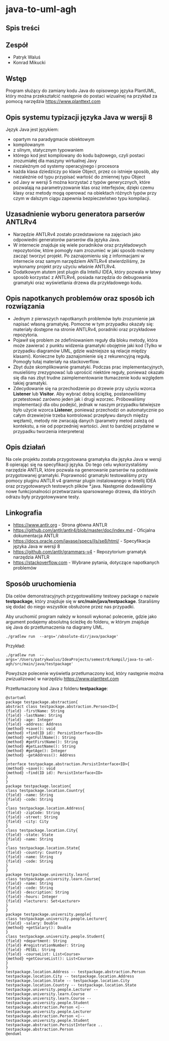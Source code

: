 # java-to-uml-agh

## Spis treści


## Zespół
- Patryk Waluś
- Konrad Mikucki

## Wstęp
Program służący do zamiany kodu Java do opisowego języka PlantUML, który można przekształcić następnie do postaci wizualnej na przykład za pomocą narzędzia https://www.planttext.com

## Opis systemu typizacji języka Java w wersji 8

Język Java jest językiem:
 - opartym na paradygmacie obiektowym
 - kompilowanym
 - z silnym, statycznym typowaniem
 - którego kod jest kompilowany do kodu bajtowego, czyli postaci zrozumiałej dla maszyny wirtualnej Javy
 - niezależnym od systemy operacyjnego i procesora
 - każda klasa dziedziczy po klasie Object, przez co istnieje sposób, aby niezależnie od typu przypisać wartość do zmiennej typu Object
 - od Javy w wersji 5 można korzystać z typów generycznych, które pozwalają na parametryzowanie klas oraz interfejsów, dzięki czemu klasy oraz metody mogą operować na obiektach różnych typów przy czym w dalszym ciągu zapewnia bezpieczeństwo typu kompilacji.
 
## Uzasadnienie wyboru generatora parserów ANTLRv4
- Narzędzie ANTLRv4 zostało przedstawione na zajęciach jako odpowiedni generatorów parserów dla języka Java.
- W internecie znajduje się wiele poradników oraz przykładowych repozytoriów, które pomogły nam zrozumieć w jaki sposób możemy zacząć tworzyć projekt. Po zaznajomieniu się z informacjami w internecie oraz samym narzędziem ANTLRv4 stwierdziliśmy, że wykonamy projekt przy użyciu właśnie ANTLRv4.
- Dodatkowym atutem jest plugin dla IntelliJ IDEA, który pozwala w łatwy sposób korzystać z ANTLRv4, posiada narzędzia do debugowania gramatyki oraz wyświetlania drzewa dla przykładowego kodu.

## Opis napotkanych problemów oraz sposób ich rozwiązania
- Jednym z pierwszych napotkanych problemów było zrozumienie jak napisać własną gramatykę. Pomocne w tym przypadku okazały się: materiały dostępne na stronie ANTLRv4, poradniki oraz przykładowe repozytoria.
- Pojawił się problem ze zdefiniowaniem reguły dla bloku metody, która może zawierać z punktu widzenia gramatyki obojętnie jaki kod (Tylko w przypadku diagramów UML, gdzie ważniejsze są relacje między klasami). Konieczne było zaznajomienie się z rekurencyjną regułą. Pomogły tutaj materiały na stackoverflow.
- Zbyt duże skomplikowanie gramatyki. Podczas prac implementacyjnych, musieliśmy zrezygnować lub uprościć niektóre reguły, ponieważ okazało się dla nas zbyt trudne zaimplementowanie tłumaczenie kodu względem takiej gramatyki.
- Zdecydowanie się na przechodzenie po drzewie przy użyciu wzorca **Listener** lub **Visitor**. Aby wybrać dobrą ściężkę, postanowiliśmy przetestować zarówno jeden jak i drugi wzorzec. Próbowaliśmy implementacji dla obu podejść, jednak w naszym przypadku łatwiejsze było użycie wzorca **Listener**, ponieważ przechodzi on automatycznie po całym drzewie(nie trzeba kontrolować przepływu danych między węzłami), metody nie zwracają danych (parametry metod zależą od kontekstu, a nie od poprzedniej wartości. Jest to bardziej przydatne w przypadku tworzenia interpretera)
 
## Opis działań
Na cele projektu została przygotowana gramatyka dla języka Java w wersji 8 opierając się na specyfikacji języka. Do tego celu wykorzystaliśmy narzędzie ANTLR, które pozwala na generowanie parserów na podstawie przygotowanej gramatyki. Poprawność gramatyki testowaliśmy przy pomocy pluginu ANTLR v4 grammar plugin instalowanego w Intellij IDEA oraz przygotowanych testowych plików \*.java. Następnie dodawaliśmy nowe funkcjonalności przetwarzania sparsowanego drzewa, dla których odrazu były przygotowywane testy. 

## Linkografia
- https://www.antlr.org - Strona główna ANTLR
- https://github.com/antlr/antlr4/blob/master/doc/index.md - Oficjalna dokumentacja ANTLR
- https://docs.oracle.com/javase/specs/jls/se8/html/ - Specyfikacja języka Java w wersji 8
- https://github.com/antlr/grammars-v4 - Repozytorium gramatyk narzędzia ANTLR
- https://stackoverflow.com - Wybrane pytania, dotyczące napotkanych problemów


## Sposób uruchomienia
Dla celów demonstracyjnych przygotowaliśmy testowy package o nazwie **testpackage**, który znajduje się w **src/main/java/testpackage**. Staraliśmy się dodać do niego wszystkie obsłużone przez nas przypadki.

Aby uruchomić program należy w konsoli wykonać polecenie, gdzie jako argument podajemy absolutną ścieżkę do folderu, w którym znajduje się Java do przetłumaczenia na diagramy UML.

```
./gradlew run  --args='/absolute-dir/java/package'
```

Przykład:

```
./gradlew run  --args='/Users/patrykwalus/IdeaProjects/semestr8/kompil/java-to-uml-agh/src/main/java/testpackage'
```

Powyższe polecenie wyświetla przetłumaczony kod, który następnie można zwizualizować w narzędziu https://www.planttext.com

Przetłumaczony kod Java z folderu **testpackage**:
```
@startuml
package testpackage.abstraction{
abstract class testpackage.abstraction.Person<ID>{
{field} -firstName: String
{field} -lastName: String
{field} -age: Integer
{field} -address: Address
{method} +save(): void
{method} +find(ID id): PersistInterface<ID>
{method} +getFullName(): String
{method} #getFirstName(): String
{method} #getLastName(): String
{method} #getAge(): Integer
{method} -getAddress(): Address
}
interface testpackage.abstraction.PersistInterface<ID>{
{method} ~save(): void
{method} ~find(ID id): PersistInterface<ID>
}
}
package testpackage.location{
class testpackage.location.Country{
{field} -name: String
{field} -code: String
}
class testpackage.location.Address{
{field} -zipCode: String
{field} -street: String
{field} -city: City
}
class testpackage.location.City{
{field} -state: State
{field} -name: String
}
class testpackage.location.State{
{field} -country: Country
{field} -name: String
{field} -code: String
}
}
package testpackage.university.learn{
class testpackage.university.learn.Course{
{field} -name: String
{field} -code: String
{field} -description: String
{field} -hours: Integer
{field} +lecturers: Set<Lecturer>
}
}
package testpackage.university.people{
class testpackage.university.people.Lecturer{
{field} -salary: Double
{method} +getSalary(): Double
}
class testpackage.university.people.Student{
{field} +department: String
{field} #registrationNumber: String
{field} -PESEL: String
{field} -courseList: List<Course>
{method} +getCourseList(): List<Course>
}
}
testpackage.location.Address -- testpackage.abstraction.Person
testpackage.location.City -- testpackage.location.Address
testpackage.location.State -- testpackage.location.City
testpackage.location.Country -- testpackage.location.State
testpackage.university.people.Lecturer -- testpackage.university.learn.Course
testpackage.university.learn.Course -- testpackage.university.people.Student
testpackage.abstraction.Person <|-- testpackage.university.people.Lecturer
testpackage.abstraction.Person <|-- testpackage.university.people.Student
testpackage.abstraction.PersistInterface .. testpackage.abstraction.Person
@enduml
```
